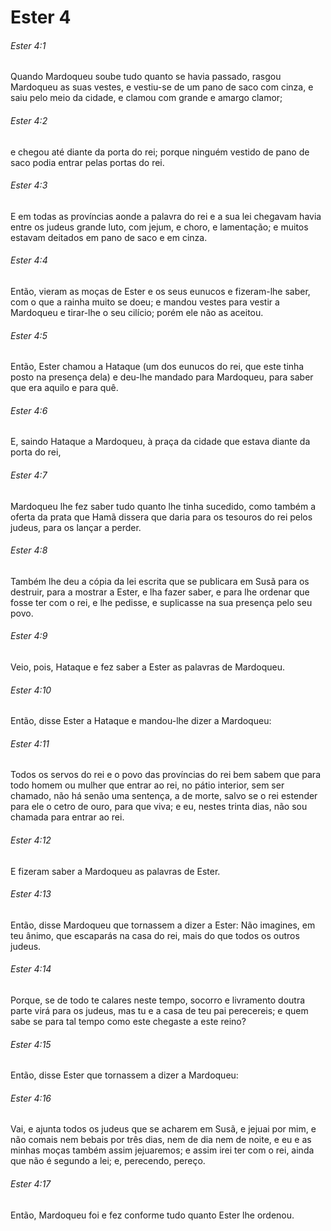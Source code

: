 # Ester 4

###### Ester 4:1

Quando Mardoqueu soube tudo quanto se havia passado, rasgou Mardoqueu as suas vestes, e vestiu-se de um pano de saco com cinza, e saiu pelo meio da cidade, e clamou com grande e amargo clamor;

###### Ester 4:2

e chegou até diante da porta do rei; porque ninguém vestido de pano de saco podia entrar pelas portas do rei.

###### Ester 4:3

E em todas as províncias aonde a palavra do rei e a sua lei chegavam havia entre os judeus grande luto, com jejum, e choro, e lamentação; e muitos estavam deitados em pano de saco e em cinza.

###### Ester 4:4

Então, vieram as moças de Ester e os seus eunucos e fizeram-lhe saber, com o que a rainha muito se doeu; e mandou vestes para vestir a Mardoqueu e tirar-lhe o seu cilício; porém ele não as aceitou.

###### Ester 4:5

Então, Ester chamou a Hataque (um dos eunucos do rei, que este tinha posto na presença dela) e deu-lhe mandado para Mardoqueu, para saber que era aquilo e para quê.

###### Ester 4:6

E, saindo Hataque a Mardoqueu, à praça da cidade que estava diante da porta do rei,

###### Ester 4:7

Mardoqueu lhe fez saber tudo quanto lhe tinha sucedido, como também a oferta da prata que Hamã dissera que daria para os tesouros do rei pelos judeus, para os lançar a perder.

###### Ester 4:8

Também lhe deu a cópia da lei escrita que se publicara em Susã para os destruir, para a mostrar a Ester, e lha fazer saber, e para lhe ordenar que fosse ter com o rei, e lhe pedisse, e suplicasse na sua presença pelo seu povo.

###### Ester 4:9

Veio, pois, Hataque e fez saber a Ester as palavras de Mardoqueu.

###### Ester 4:10

Então, disse Ester a Hataque e mandou-lhe dizer a Mardoqueu:

###### Ester 4:11

Todos os servos do rei e o povo das províncias do rei bem sabem que para todo homem ou mulher que entrar ao rei, no pátio interior, sem ser chamado, não há senão uma sentença, a de morte, salvo se o rei estender para ele o cetro de ouro, para que viva; e eu, nestes trinta dias, não sou chamada para entrar ao rei.

###### Ester 4:12

E fizeram saber a Mardoqueu as palavras de Ester.

###### Ester 4:13

Então, disse Mardoqueu que tornassem a dizer a Ester: Não imagines, em teu ânimo, que escaparás na casa do rei, mais do que todos os outros judeus.

###### Ester 4:14

Porque, se de todo te calares neste tempo, socorro e livramento doutra parte virá para os judeus, mas tu e a casa de teu pai perecereis; e quem sabe se para tal tempo como este chegaste a este reino?

###### Ester 4:15

Então, disse Ester que tornassem a dizer a Mardoqueu:

###### Ester 4:16

Vai, e ajunta todos os judeus que se acharem em Susã, e jejuai por mim, e não comais nem bebais por três dias, nem de dia nem de noite, e eu e as minhas moças também assim jejuaremos; e assim irei ter com o rei, ainda que não é segundo a lei; e, perecendo, pereço.

###### Ester 4:17

Então, Mardoqueu foi e fez conforme tudo quanto Ester lhe ordenou.

